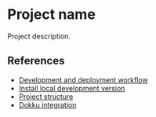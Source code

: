 # Project name

Project description.

## References

* [Development and deployment workflow](docs/development-workflow.md)
* [Install local development version](docs/local.md)
* [Project structure](docs/project-structure.md)
* [Dokku integration](docs/dokku.md)
